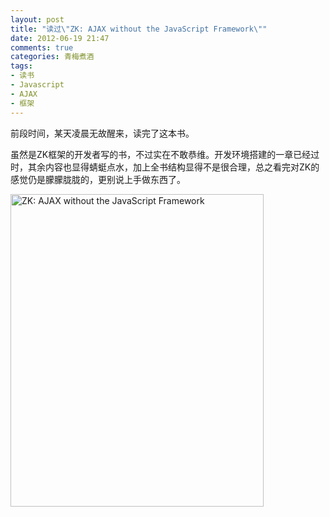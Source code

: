 ```yaml
---
layout: post
title: "读过\"ZK: AJAX without the JavaScript Framework\""
date: 2012-06-19 21:47
comments: true
categories: 青梅煮酒
tags:
- 读书
- Javascript
- AJAX
- 框架
---
```

前段时间，某天凌晨无故醒来，读完了这本书。

虽然是ZK框架的开发者写的书，不过实在不敢恭维。开发环境搭建的一章已经过时，其余内容也显得蜻蜓点水，加上全书结构显得不是很合理，总之看完对ZK的感觉仍是朦朦胧胧的，更别说上手做东西了。

<a href="http://www.yupoo.com/photos/leninlee/85850069/" title="ZK: AJAX without the JavaScript Framework"><img src="http://pic.yupoo.com/leninlee/C3luCjSG/medium.jpg" alt="ZK: AJAX without the JavaScript Framework" width="405" height="500" border="0" /></a>

